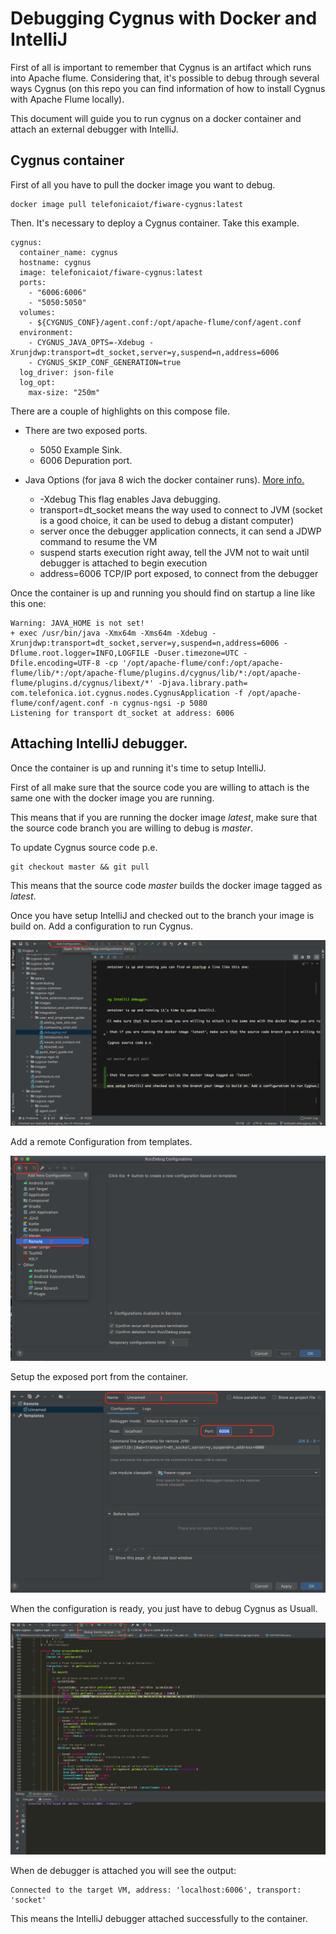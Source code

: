 # Debugging Cygnus with Docker and IntelliJ

First of all is important to remember that Cygnus is an artifact which runs into Apache flume. Considering that, it's possible to debug through several ways Cygnus (on this repo you can find information of how to install Cygnus with Apache Flume locally).

This document will guide you to run cygnus on a docker container and attach an external debugger with IntelliJ.

## Cygnus container

First of all you have to pull the docker image you want to debug.

```
docker image pull telefonicaiot/fiware-cygnus:latest
```

Then. It's necessary to deploy a Cygnus container. Take this example.

```
cygnus:
  container_name: cygnus
  hostname: cygnus
  image: telefonicaiot/fiware-cygnus:latest
  ports:
    - "6006:6006"
    - "5050:5050"
  volumes:
    - ${CYGNUS_CONF}/agent.conf:/opt/apache-flume/conf/agent.conf
  environment:
    - CYGNUS_JAVA_OPTS=-Xdebug -Xrunjdwp:transport=dt_socket,server=y,suspend=n,address=6006
    - CYGNUS_SKIP_CONF_GENERATION=true
  log_driver: json-file
  log_opt:
    max-size: "250m"
```

There are a couple of highlights on this compose file.

- There are two exposed ports. 
    - 5050 Example Sink.
    - 6006 Depuration port.
    
- Java Options (for java 8 wich the docker container runs). [More info.](https://docs.oracle.com/javase/7/docs/technotes/guides/jpda/conninv.html)
    - -Xdebug  This flag enables Java debugging.
    - transport=dt_socket  means the way used to connect to JVM (socket is a good choice, it can be used to debug a distant computer)
    - server  once the debugger application connects, it can send a JDWP command to resume the VM
    - suspend  starts execution right away, tell the JVM not to wait until debugger is attached to begin execution
    - address=6006  TCP/IP port exposed, to connect from the debugger    
    
Once the container is up and running you should find on startup a line like this one:

```
Warning: JAVA_HOME is not set!
+ exec /usr/bin/java -Xmx64m -Xms64m -Xdebug -Xrunjdwp:transport=dt_socket,server=y,suspend=n,address=6006 -Dflume.root.logger=INFO,LOGFILE -Duser.timezone=UTC -Dfile.encoding=UTF-8 -cp '/opt/apache-flume/conf:/opt/apache-flume/lib/*:/opt/apache-flume/plugins.d/cygnus/lib/*:/opt/apache-flume/plugins.d/cygnus/libext/*' -Djava.library.path= com.telefonica.iot.cygnus.nodes.CygnusApplication -f /opt/apache-flume/conf/agent.conf -n cygnus-ngsi -p 5080
Listening for transport dt_socket at address: 6006
```

## Attaching IntelliJ debugger.

Once the container is up and running it's time to setup IntelliJ.

First of all make sure that the source code you are willing to attach is the same one with the docker image you are running.

This means that if you are running the docker image *latest*, make sure that the source code branch you are willing to debug is *master*.

To update Cygnus source code p.e.

```
git checkout master && git pull
```

This means that the source code *master* builds the docker image tagged as *latest*.

Once you have setup IntelliJ and checked out to the branch your image is build on. Add a configuration to run Cygnus.

![AddConfiguration](../../images/debugging/add_configuration.png)

Add a remote Configuration from templates.

![AddRemote](../../images/debugging/add_remote.png)

Setup the exposed port from the container.

![AddDebugPort](../../images/debugging/add_debug_port.png)

When the configuration is ready, you just have to debug Cygnus as Usuall.

![Debug](../../images/debugging/debug.png)

When de debugger is attached you will see the output:

```
Connected to the target VM, address: 'localhost:6006', transport: 'socket'
```

This means the IntelliJ debugger attached successfully to the container.